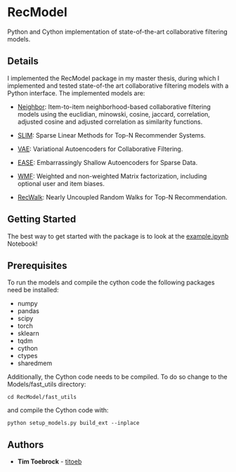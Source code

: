 # RecModel
Python and Cython implementation of state-of-the-art collaborative filtering models.

## Details
I implemented the RecModel package in my master thesis, during which I implemented and tested state-of-the art collaborative filtering models with a Python interface. The implemented models are:

* [Neighbor](https://dl.acm.org/doi/10.1145/371920.372071): Item-to-item neighborhood-based collaborative filtering models using the euclidian, minowski, cosine, jaccard, correlation, adjusted cosine and adjusted correlation as similarity functions.

* [SLIM](https://dl.acm.org/doi/10.1109/ICDM.2011.134): Sparse Linear Methods for Top-N Recommender Systems.

* [VAE](https://dl.acm.org/doi/abs/10.1145/3178876.3186150): Variational Autoencoders for Collaborative Filtering.

* [EASE](https://dl.acm.org/doi/abs/10.1145/3308558.3313710): Embarrassingly Shallow Autoencoders for Sparse Data.

* [WMF](https://dl.acm.org/doi/10.1109/ICDM.2008.22): Weighted and non-weighted Matrix factorization, including optional user and item biases.

* [RecWalk](https://dl.acm.org/doi/abs/10.1145/3289600.3291016): Nearly Uncoupled Random Walks for Top-N Recommendation.

## Getting Started
The best way to get started with the package is to look at the [example.ipynb](example.ipynb) Notebook!

## Prerequisites
To run the models and compile the cython code the following packages need be installed:

* numpy
* pandas
* scipy
* torch
* sklearn
* tqdm
* cython
* ctypes
* sharedmem

Additionally, the Cython code needs to be compiled. To do so change to the Models/fast_utils directory:

```
cd RecModel/fast_utils
```

and compile the Cython code with:
```
python setup_models.py build_ext --inplace
```

## Authors

* **Tim Toebrock** - [titoeb](https://github.com/titoeb)




